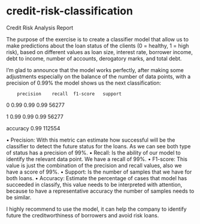 # credit-risk-classification

Credit Risk Analysis Report


The purpose of the exercise is to create a classifier model that allow us to make predictions about the loan status of the clients (0 = healthy, 1 = high risk), based on different values as loan size, interest rate, borrower income, debt to income, number of accounts, derogatory marks, and total debt.

I’m glad to announce that the model works perfectly, after making some adjustments especially on the balance of the number of data points, with a precision of 0.99% the model shows us the next classification:

		precision    recall  f1-score   support
  
   0       	   0.99      0.99      0.99     56277
   
   1       	   0.99      0.99      0.99     56277
   

accuracy                        	 0.99    112554



•	Precision: With this metric can estimate how successful will be the classifier to detect the future status for the loans. As we can see both type of status has a precision of 99%.
•	Recall: Is the ability of our model to identify the relevant data point. We have a recall of 99%.
•	F1-score: This value is just the combination of the precision and recall values, also we have a score of 99%.
•	Support: Is the number of samples that we have for both loans.
•	Accuracy: Estimate the percentage of cases that model has succeeded in classify, this value needs to be interpreted with attention, because to have a representative accuracy the number of samples needs to be similar. 

I highly recommend to use the model, it can help the company to identify future the creditworthiness of borrowers and avoid risk loans.
